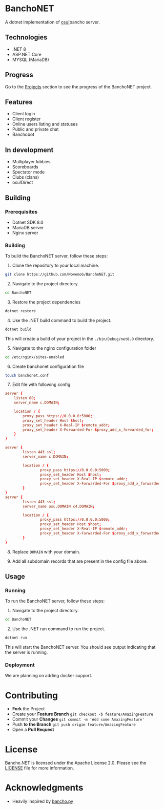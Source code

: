 # BanchoNET

A dotnet implementation of [osu!](https://osu.ppy.sh)bancho server.

## Technologies

- .NET 8
- ASP.NET Core
- MYSQL (MariaDB)

## Progress

Go to the [Projects](https://github.com/orgs/NovemoG/projects/1) section to see the progress of the BanchoNET project.

## Features
- Client login
- Client register
- Online users listing and statuses
- Public and private chat
- Banchobot

## In development
- Multiplayer lobbies
- Scoreboards
- Spectator mode
- Clubs (clans)
- osu!Direct

## Building

### Prerequisites

* Dotnet SDK 8.0
* MariaDB server
* Nginx server

### Building

To build the BanchoNET server, follow these steps:

1. Clone the repository to your local machine.
```bash
git clone https://github.com/NovemoG/BanchoNET.git
```
2. Navigate to the project directory.
```bash
cd BanchoNET
```
3. Restore the project dependencies
```bash
dotnet restore
``` 
4. Use the .NET build command to build the project.
```bash
dotnet build
```
This will create a build of your project in the `./bin/Debug/net8.0` directory.

5. Navigate to the nginx configuration folder
```bash
cd /etc/nginx/sites-enabled
```

6. Create banchonet configuration file
```bash
touch banchonet.conf
```

7. Edit file with following config
```conf
server {
    listen 80;
    server_name c.DOMAIN;

    location / {
        proxy_pass https://0.0.0.0:5000;
        proxy_set_header Host $host;
        proxy_set_header X-Real-IP $remote_addr;
        proxy_set_header X-Forwarded-For $proxy_add_x_forwarded_for;
    }
}

server {
        listen 443 ssl;
        server_name c.DOMAIN;

        location / {
                proxy_pass https://0.0.0.0:5000;
                proxy_set_header Host $host;
                proxy_set_header X-Real-IP $remote_addr;
                proxy_set_header X-Forwarded-For $proxy_add_x_forwarded_for;
        }
}
server {
        listen 443 ssl;
        server_name osu.DOMAIN c4.DOMAIN;

        location / {
                proxy_pass https://0.0.0.0:5000;
                proxy_set_header Host $host;
                proxy_set_header X-Real-IP $remote_addr;
                proxy_set_header X-Forwarded-For $proxy_add_x_forwarded_for;
        }
}
```

8. Replace `DOMAIN` with your domain.

9. Add all subdomain records that are present in the config file above.

## Usage

### Running

To run the BanchoNET server, follow these steps:

1. Navigate to the project directory.
```bash
cd BanchoNET
```
2. Use the .NET run command to run the project.
```bash
dotnet run
```
This will start the BanchoNET server. You should see output indicating that the server is running.


### Deployment

We are planning on adding docker support.

# Contributing
- **Fork** the Project
- Create your **Feature Branch** `git checkout -b feature/AmazingFeature`
- Commit your **Changes** `git commit -m 'Add some AmazingFeature'`
- Push **to the Branch** `git push origin feature/AmazingFeature`
- Open a **Pull Request**

# License

Bancho.NET is licensed under the Apache License 2.0. Please see the [LICENSE](LICENSE) file for more information.

# Acknowledgments

- Heavily inspired by [bancho.py](https://github.com/osuAkatsuki/bancho.py/)
